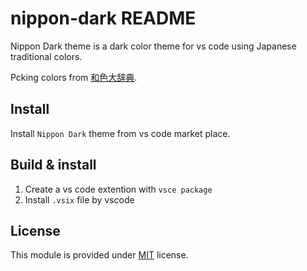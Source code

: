 # nippon-dark README

Nippon Dark theme is a dark color theme for vs code using Japanese traditional colors.

Pcking colors from [和色大辞典](https://www.colordic.org/w).

## Install

Install `Nippon Dark` theme from vs code market place.

## Build & install 

1. Create a vs code extention with `vsce package`
2. Install `.vsix` file by vscode

## License

This module is provided under [MIT](./LICENSE) license.
